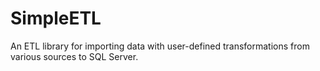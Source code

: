 # SimpleETL
An ETL library for importing data with user-defined transformations from various sources to SQL Server.
